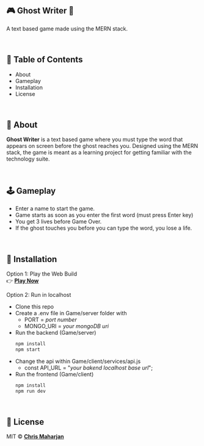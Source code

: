 ## 🎮 Ghost Writer 👻

A text based game made using the MERN stack.

<br>

## 📖 Table of Contents
- About
- Gameplay
- Installation
- License

<br>

## 📌 About 

**Ghost Writer** is a text based game where you must type the word that appears on screen before the ghost reaches you. Designed using the MERN stack, the game is meant as a learning project for getting familiar with the technology suite.

<br>

## 🕹️ Gameplay
- Enter a name to start the game.
- Game starts as soon as you enter the first word (must press Enter key)
- You get 3 lives before Game Over.
- If the ghost touches you before you can type the word, you lose a life.


<br>

## 🚀 Installation

Option 1: Play the Web Build <br>
👉 [**Play Now**](https://ghostwritergame.netlify.app/)

Option 2: Run in localhost
- Clone this repo
- Create a .env file in Game/server folder with
  * PORT = *port number*
  * MONGO_URI =  *your mongoDB uri*
- Run the backend (Game/server)
  ``` bash
  npm install
  npm start
  ```
- Change the api within Game/client/services/api.js
  * const API_URL = "*your bakend localhost base url*";
- Run the frontend (Game/client)
  ``` bash
  npm install
  npm run dev
  ```

<br>

## 📄 License
MIT ©  [**Chris Maharjan**](www.linkedin.com/in/chris-maharjan-4b2580283)
